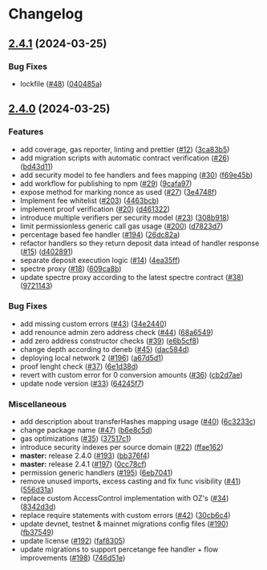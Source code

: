 # Changelog

## [2.4.1](https://github.com/sygmaprotocol/sygma-x-solidity/compare/v2.4.0...v2.4.1) (2024-03-25)


### Bug Fixes

* lockfile ([#48](https://github.com/sygmaprotocol/sygma-x-solidity/issues/48)) ([040485a](https://github.com/sygmaprotocol/sygma-x-solidity/commit/040485aefe48fcff2d06ecca8d3012063d33a54d))

## [2.4.0](https://github.com/sygmaprotocol/sygma-x-solidity/compare/v2.3.0...v2.4.0) (2024-03-25)


### Features

* add coverage, gas reporter, linting and prettier ([#12](https://github.com/sygmaprotocol/sygma-x-solidity/issues/12)) ([3ca83b5](https://github.com/sygmaprotocol/sygma-x-solidity/commit/3ca83b519240ffcf17f3af047dc6e5b069a4bf5c))
* add migration scripts with automatic contract verification ([#26](https://github.com/sygmaprotocol/sygma-x-solidity/issues/26)) ([bd43d11](https://github.com/sygmaprotocol/sygma-x-solidity/commit/bd43d1138b38328267f2bfdb65a37817f24e3286))
* add security model to fee handlers and fees mapping ([#30](https://github.com/sygmaprotocol/sygma-x-solidity/issues/30)) ([f69e45b](https://github.com/sygmaprotocol/sygma-x-solidity/commit/f69e45b8cc9268523063994ff60975334ba05c37))
* add workflow for publishing to npm ([#29](https://github.com/sygmaprotocol/sygma-x-solidity/issues/29)) ([9cafa97](https://github.com/sygmaprotocol/sygma-x-solidity/commit/9cafa97f5b464f0e20ffd95a71053247fb95249c))
* expose method for marking nonce as used ([#27](https://github.com/sygmaprotocol/sygma-x-solidity/issues/27)) ([3e4748f](https://github.com/sygmaprotocol/sygma-x-solidity/commit/3e4748f9a9b35df33474766dd4845d1105b6e2c5))
* Implement fee whitelist ([#203](https://github.com/sygmaprotocol/sygma-x-solidity/issues/203)) ([4463bcb](https://github.com/sygmaprotocol/sygma-x-solidity/commit/4463bcb03fd046875e8109fa5e9266ffdc304015))
* implement proof verification ([#20](https://github.com/sygmaprotocol/sygma-x-solidity/issues/20)) ([d461322](https://github.com/sygmaprotocol/sygma-x-solidity/commit/d461322aa03ec13766f74b3f10ab2082f6a798e4))
* introduce multiple verifiers per security model ([#23](https://github.com/sygmaprotocol/sygma-x-solidity/issues/23)) ([308b918](https://github.com/sygmaprotocol/sygma-x-solidity/commit/308b918baf8213e7ea2e243c944b0d7bf999c2cf))
* limit permissionless generic call gas usage ([#200](https://github.com/sygmaprotocol/sygma-x-solidity/issues/200)) ([d7823d7](https://github.com/sygmaprotocol/sygma-x-solidity/commit/d7823d7fc1879718387355b8f687e12bd587aa9c))
* percentage based fee handler ([#194](https://github.com/sygmaprotocol/sygma-x-solidity/issues/194)) ([26dc82a](https://github.com/sygmaprotocol/sygma-x-solidity/commit/26dc82a1bd129de968fa2244b7ce36542b46cb27))
* refactor handlers so they return deposit data intead of handler response ([#15](https://github.com/sygmaprotocol/sygma-x-solidity/issues/15)) ([d402891](https://github.com/sygmaprotocol/sygma-x-solidity/commit/d40289158d4bf4f23213619b4567ef7962944e8f))
* separate deposit execution logic ([#14](https://github.com/sygmaprotocol/sygma-x-solidity/issues/14)) ([4ea35ff](https://github.com/sygmaprotocol/sygma-x-solidity/commit/4ea35ff8886a375941d4ea565ca9247b88360aa4))
* spectre proxy ([#18](https://github.com/sygmaprotocol/sygma-x-solidity/issues/18)) ([609ca8b](https://github.com/sygmaprotocol/sygma-x-solidity/commit/609ca8be426721c52ae8f5c25e7aa642b28b5b23))
* update spectre proxy according to the latest spectre contract ([#38](https://github.com/sygmaprotocol/sygma-x-solidity/issues/38)) ([9721143](https://github.com/sygmaprotocol/sygma-x-solidity/commit/9721143069c0d7a976caa5629a4b9ce03aaf200f))


### Bug Fixes

* add missing custom errors ([#43](https://github.com/sygmaprotocol/sygma-x-solidity/issues/43)) ([34e2440](https://github.com/sygmaprotocol/sygma-x-solidity/commit/34e2440b744f2bfd4857b163d58f7f32bb9c28c5))
* add renounce admin zero address check ([#44](https://github.com/sygmaprotocol/sygma-x-solidity/issues/44)) ([68a6549](https://github.com/sygmaprotocol/sygma-x-solidity/commit/68a6549ac5c1cdd17f88bb93390bcbe85107baff))
* add zero address constructor checks ([#39](https://github.com/sygmaprotocol/sygma-x-solidity/issues/39)) ([e6b5cf8](https://github.com/sygmaprotocol/sygma-x-solidity/commit/e6b5cf8909fb697eba8346ebebb195496ea76429))
* change depth according to deneb ([#45](https://github.com/sygmaprotocol/sygma-x-solidity/issues/45)) ([dac584d](https://github.com/sygmaprotocol/sygma-x-solidity/commit/dac584dd0a87bf779384d304943bc00c19fe4586))
* deploying local network 2 ([#196](https://github.com/sygmaprotocol/sygma-x-solidity/issues/196)) ([a67d5d1](https://github.com/sygmaprotocol/sygma-x-solidity/commit/a67d5d1c3db9aab609db055dd48fdf93e293e0ad))
* proof lenght check ([#37](https://github.com/sygmaprotocol/sygma-x-solidity/issues/37)) ([6e1d38d](https://github.com/sygmaprotocol/sygma-x-solidity/commit/6e1d38d0d3fec0a80be329cc4a56015dc96698fb))
* revert with custom error for 0 conversion amounts ([#36](https://github.com/sygmaprotocol/sygma-x-solidity/issues/36)) ([cb2d7ae](https://github.com/sygmaprotocol/sygma-x-solidity/commit/cb2d7ae43246453633bed02ae27fcbdaad951f79))
* update node version ([#33](https://github.com/sygmaprotocol/sygma-x-solidity/issues/33)) ([64245f7](https://github.com/sygmaprotocol/sygma-x-solidity/commit/64245f73dcf5a7e1aa1117caa0b6f5c5184b20eb))


### Miscellaneous

* add description about transferHashes mapping usage ([#40](https://github.com/sygmaprotocol/sygma-x-solidity/issues/40)) ([6c3233c](https://github.com/sygmaprotocol/sygma-x-solidity/commit/6c3233c817d3cab4340ab81998e3d068e4b1ce6f))
* change package name ([#47](https://github.com/sygmaprotocol/sygma-x-solidity/issues/47)) ([b6e8c5d](https://github.com/sygmaprotocol/sygma-x-solidity/commit/b6e8c5db6e1c39161b256e291754f193366c3f9b))
* gas optimizations ([#35](https://github.com/sygmaprotocol/sygma-x-solidity/issues/35)) ([37517c1](https://github.com/sygmaprotocol/sygma-x-solidity/commit/37517c1441568549d86072dbeace1a5ca50571b6))
* introduce security indexes per source domain ([#22](https://github.com/sygmaprotocol/sygma-x-solidity/issues/22)) ([ffae162](https://github.com/sygmaprotocol/sygma-x-solidity/commit/ffae1621ed2e0213a7ec029110052b75c444299a))
* **master:** release 2.4.0 ([#193](https://github.com/sygmaprotocol/sygma-x-solidity/issues/193)) ([bb376f4](https://github.com/sygmaprotocol/sygma-x-solidity/commit/bb376f4e18121bcc118690ff90676dcc132f0fe4))
* **master:** release 2.4.1 ([#197](https://github.com/sygmaprotocol/sygma-x-solidity/issues/197)) ([0cc78cf](https://github.com/sygmaprotocol/sygma-x-solidity/commit/0cc78cf1e8ce1c2f9d8ed910c5e789f324f8e032))
* permission generic handlers ([#195](https://github.com/sygmaprotocol/sygma-x-solidity/issues/195)) ([6eb7041](https://github.com/sygmaprotocol/sygma-x-solidity/commit/6eb704180dd8344f47f5b0d039612c673456de59))
* remove unused imports, excess casting and fix func visibility ([#41](https://github.com/sygmaprotocol/sygma-x-solidity/issues/41)) ([556d31a](https://github.com/sygmaprotocol/sygma-x-solidity/commit/556d31a2b3761203f7aea73871464b38599ccc69))
* replace custom AccessControl implementation with OZ's ([#34](https://github.com/sygmaprotocol/sygma-x-solidity/issues/34)) ([8342d3d](https://github.com/sygmaprotocol/sygma-x-solidity/commit/8342d3d537f87979d4dd4cc800cd84e4d1489bb9))
* replace require statements with custom errors ([#42](https://github.com/sygmaprotocol/sygma-x-solidity/issues/42)) ([30cb6c4](https://github.com/sygmaprotocol/sygma-x-solidity/commit/30cb6c431c34ad265f0f5ad95498be57863dfd11))
* update devnet, testnet & mainnet migrations config files ([#190](https://github.com/sygmaprotocol/sygma-x-solidity/issues/190)) ([fb37549](https://github.com/sygmaprotocol/sygma-x-solidity/commit/fb37549132519f84c7c284d99c92579f02e1f6b7))
* update license ([#192](https://github.com/sygmaprotocol/sygma-x-solidity/issues/192)) ([faf8305](https://github.com/sygmaprotocol/sygma-x-solidity/commit/faf83050bc6888c054134481d1883a7c15f5090a))
* update migrations to support percetange fee handler + flow improvements ([#198](https://github.com/sygmaprotocol/sygma-x-solidity/issues/198)) ([746d51e](https://github.com/sygmaprotocol/sygma-x-solidity/commit/746d51e108fb3b03616ba533b2dbde96b4c2bbdc))
